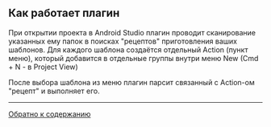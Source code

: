 ## Как работает плагин

При открытии проекта в Android Studio плагин проводит сканирование указанных ему папок в поисках "рецептов"
приготовления ваших шаблонов. Для каждого шаблона создаётся отдельный Action (пункт меню), который добавится
в отдельные группы внутри меню New (Cmd + N - в Project View)

После выбора шаблона из меню плагин парсит связанный с Action-ом "рецепт" и выполняет его.

---

[Обратно к содержанию](/plugins/hh-geminio/README.md#Содержание)